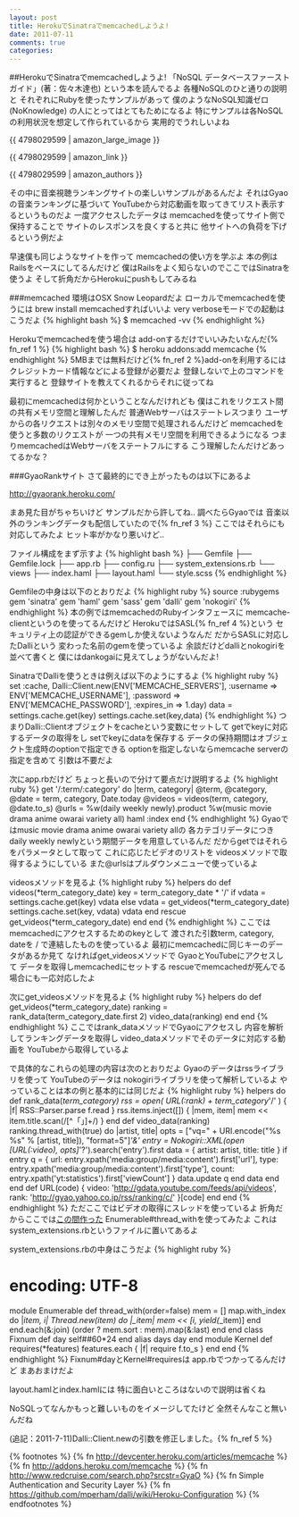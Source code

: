 ```yaml
---
layout: post
title: HerokuでSinatraでmemcachedしようよ!
date: 2011-07-11
comments: true
categories:
---
```


##HerokuでSinatraでmemcachedしようよ!
「NoSQL データベースファーストガイド」(著：佐々木達也)
という本を読んでるよ
各種NoSQLのひと通りの説明と
それぞれにRubyを使ったサンプルがあって
僕のようなNoSQL知識ゼロ(NoKnowledge)
の人にとってはとてもためになるよ
特にサンプルは各NoSQLの利用状況を想定して作られているから
実用的でうれしいよね

{{ 4798029599 | amazon_large_image }}

{{ 4798029599 | amazon_link }}

{{ 4798029599 | amazon_authors }}

その中に音楽視聴ランキングサイトの楽しいサンプルがあるんだよ
それはGyaoの音楽ランキングに基づいて
YouTubeから対応動画を取ってきてリスト表示するというものだよ
一度アクセスしたデータは
memcachedを使ってサイト側で保持することで
サイトのレスポンスを良くすると共に
他サイトへの負荷を下げるという例だよ

早速僕も同じようなサイトを作って
memcachedの使い方を学ぶよ
本の例はRailsをベースにしてるんだけど
僕はRailsをよく知らないのでここではSinatraを使うよ
そして折角だからHerokuにpushもしてみるね

###memcached
環境はOSX Snow Leopardだよ
ローカルでmemcachedを使うには
brew install memcachedすればいいよ
very verboseモードでの起動はこうだよ
{% highlight bash %}
 $ memcached -vv
{% endhighlight %}

Herokuでmemcachedを使う場合は
add-onするだけでいいみたいなんだ{% fn_ref 1 %}
{% highlight bash %}
 $ heroku addons:add memcache
{% endhighlight %}
5MBまでは無料だけど{% fn_ref 2 %}add-onを利用するには
クレジットカード情報などによる登録が必要だよ
登録しないで上のコマンドを実行すると
登録サイトを教えてくれるからそれに従ってね

最初にmemcachedは何かということなんだけれども
僕はこれをリクエスト間の共有メモリ空間と理解したんだ
普通Webサーバはステートレスつまり
ユーザからの各リクエストは別々のメモリ空間で処理されるんだけど
memcachedを使うと多数のリクエストが
一つの共有メモリ空間を利用できるようになる
つまりmemcachedはWebサーバをステートフルにする
こう理解したんだけどあってるかな？

###GyaoRankサイト
さて最終的にでき上がったものは以下にあるよ

http://gyaorank.heroku.com/

まあ見た目がちゃちいけど
サンプルだから許してね..
調べたらGyaoでは
音楽以外のランキングデータも配信していたので{% fn_ref 3 %}
ここではそれらにも対応してみたよ
ヒット率がかなり悪いけど..

ファイル構成をまず示すよ
{% highlight bash %}
├── Gemfile
├── Gemfile.lock
├── app.rb
├── config.ru
├── system_extensions.rb
└── views
    ├── index.haml
    ├── layout.haml
    └── style.scss
{% endhighlight %}

Gemfileの中身は以下のとおりだよ
{% highlight ruby %}
source :rubygems
gem 'sinatra'
gem 'haml'
gem 'sass'
gem 'dalli'
gem 'nokogiri'
{% endhighlight %}
本の例ではmemcachedのRubyインタフェースに
memcache-clientというのを使ってるんだけど
HerokuではSASL{% fn_ref 4 %}という
セキュリティ上の認証ができるgemしか使えないようなんだ
だからSASLに対応したDalliという
変わった名前のgemを使っているよ
余談だけどdalliとnokogiriを並べて書くと
僕にはdankogaiに見えてしょうがないんだよ!

SinatraでDalliを使うときは例えば以下のようにするよ
{% highlight ruby %}
set :cache, Dalli::Client.new(ENV['MEMCACHE_SERVERS'],
                    :username => ENV['MEMCACHE_USERNAME'],
                    :password => ENV['MEMCACHE_PASSWORD'],
                    :expires_in => 1.day)
data = settings.cache.get(key)
settings.cache.set(key,data)
{% endhighlight %}
つまりDalli::Clientオブジェクトをcacheという変数にセットして
getでkeyに対応するデータの取得をし
setでkeyにdataを保存する
データの保持期間はオブジェクト生成時のoptionで指定できる
optionを指定しないならmemcache serverの指定を含めて
引数は不要だよ

次にapp.rbだけど
ちょっと長いので分けて要点だけ説明するよ
{% highlight ruby %}
get '/:term/:category' do |term, category|
  @term, @category, @date = term, category, Date.today
  @videos = videos(term, category, @date.to_s)
  @urls = %w(daily weekly newly).product %w(music movie drama anime owarai variety all)
  haml :index
end
{% endhighlight %}
Gyaoではmusic movie drama anime owarai variety allの
各カテゴリデータにつき
daily weekly newlyという期間データを用意しているんだ
だからgetではそれらをパラメータとして取って
これに応じたビデオのリストを
videosメソッドで取得するようにしている
また@urlsはプルダウンメニューで使っているよ

videosメソッドを見るよ
{% highlight ruby %}
helpers do
  def videos(*term_category_date)
    key = term_category_date * '/'
    if vdata = settings.cache.get(key)
      vdata
    else
      vdata = get_videos(*term_category_date)
      settings.cache.set(key, vdata)
      vdata
    end
  rescue
    get_videos(*term_category_date)
  end
end
{% endhighlight %}
ここではmemcachedにアクセスするためのkeyとして
渡された引数term, category, dateを
/ で連結したものを使っているよ
最初にmemcachedに同じキーのデータがあるか見て
なければget_videosメソッドで
GyaoとYouTubeにアクセスして
データを取得しmemcachedにセットする
rescueでmemcachedが死んでる場合にも一応対応したよ

次にget_videosメソッドを見るよ
{% highlight ruby %}
helpers do
  def get_videos(*term_category_date)
    ranking = rank_data(term_category_date.first 2)
    video_data(ranking)
  end
end
{% endhighlight %}
ここではrank_dataメソッドでGyaoにアクセスし
内容を解析してランキングデータを取得し
video_dataメソッドでそのデータに対応する動画を
YouTubeから取得しているよ

で具体的なこれらの処理の内容は次のとおりだよ
Gyaoのデータはrssライブラリを使って
YouTubeのデータは
nokogiriライブラリを使って解析しているよ
やっていることは本の例と基本的には同じだよ
{% highlight ruby %}
helpers do
  def rank_data(*term_category)
    rss = open( URL(:rank) + term_category*'/' ) { |f| RSS::Parser.parse f.read }
    rss.items.inject([]) { |mem, item| mem << item.title.scan(/[^「」]+/) }
  end
  def video_data(ranking)
    ranking.thread_with(true) do |artist, title|
      opts = ["vq=" + URI.encode("%s %s" % [artist, title]), "format=5"]*'&'
      entry = Nokogiri::XML(open [URL(:video), opts]*'?').search('entry').first
      data = { artist: artist, title:  title }
      if entry
        q = { url:    entry.xpath('media:group/media:content').first['url'],
              type:   entry.xpath('media:group/media:content').first['type'],
              count:  entry.xpath('yt:statistics').first['viewCount'] }
        data.update q
      end
      data
    end
  end
  def URL(code)
    { video: 'http://gdata.youtube.com/feeds/api/videos',
      rank:  'http://gyao.yahoo.co.jp/rss/ranking/c/' }[code]
  end
end
{% endhighlight %}
ただここではビデオの取得にスレッドを使っているよ
折角だからここでは[この間作った](http://d.hatena.ne.jp/keyesberry/20110629/p1)
Enumerable#thread_withを使ってみたよ
これはsystem_extensions.rbというファイルに置いてあるよ

system_extensions.rbの中身はこうだよ
{% highlight ruby %}
# encoding: UTF-8
module Enumerable
  def thread_with(order=false)
    mem = []
    map.with_index do |*item, i|
      Thread.new(*item) do |*_item|
        mem << [i, yield(*_item)]
      end
    end.each(&:join)
    (order ? mem.sort : mem).map(&:last)
  end
end
class Fixnum
  def day
    self##60*24
  end
  alias days day
end
module Kernel
  def requires(*features)
    features.each { |f| require f.to_s }
  end
end
{% endhighlight %}
Fixnum#dayとKernel#requiresは
app.rbでつかってるんだけど
まあおまけだよ

layout.hamlとindex.hamlには
特に面白いところはないので説明は省くね

NoSQLってなんかもっと難しいものをイメージしてたけど
全然そんなこと無いんだね

(追記：2011-7-11)Dalli::Client.newの引数を修正しました。{% fn_ref 5 %}

<script src="https://gist.github.com/1075425.js"> </script>
{% footnotes %}
   {% fn http://devcenter.heroku.com/articles/memcache %}
   {% fn http://addons.heroku.com/memcache %}
   {% fn http://www.redcruise.com/search.php?srcstr=GyaO %}
   {% fn Simple Authentication and Security Layer %}
   {% fn https://github.com/mperham/dalli/wiki/Heroku-Configuration %}
{% endfootnotes %}
